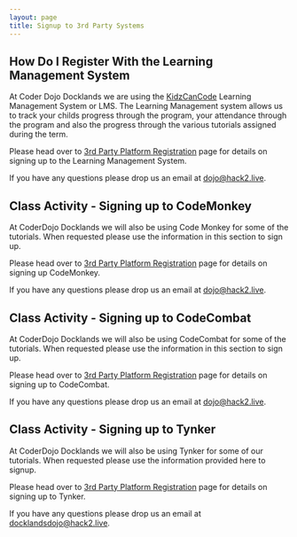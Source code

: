 ```yaml
---
layout: page
title: Signup to 3rd Party Systems
---
```


## How Do I Register With the Learning Management System

At Coder Dojo Docklands we are using the [KidzCanCode](https://learning.kidzcancode.com/) Learning Management System or LMS. The Learning Management system allows us to track your childs progress through the program, your attendance through the program and also the progress through the various tutorials assigned during the term.

Please head over to [3rd Party Platform Registration](https://tangowhisky37.github.io/CoderDojo/Pages/Signing-Up-To-Third-Party-Platforms) page for details on signing up to the Learning Management System.

If you have any questions please drop us an email at dojo@hack2.live.

## Class Activity - Signing up to CodeMonkey

At CoderDojo Docklands we will also be using Code Monkey for some of the tutorials. When requested please use the information in this section to sign up.

Please head over to [3rd Party Platform Registration](https://tangowhisky37.github.io/CoderDojo/Pages/Signing-Up-To-Third-Party-Platforms) page for details on signing up CodeMonkey.

If you have any questions please drop us an email at dojo@hack2.live.

## Class Activity - Signing up to CodeCombat

At CoderDojo Docklands we will also be using CodeCombat for some of the tutorials. When requested please use the information in this section to sign up.

Please head over to [3rd Party Platform Registration](https://tangowhisky37.github.io/CoderDojo/Pages/Signing-Up-To-Third-Party-Platforms) page for details on signing up to CodeCombat.

If you have any questions please drop us an email at dojo@hack2.live.

## Class Activity - Signing up to Tynker

At CoderDojo Docklands we will also be using Tynker for some of our tutorials. When requested please use the information provided here to signup.

Please head over to [3rd Party Platform Registration](https://tangowhisky37.github.io/CoderDojo/Pages/Signing-Up-To-Third-Party-Platforms) page for details on signing up to Tynker.

If you have any questions please drop us an email at docklandsdojo@hack2.live.
